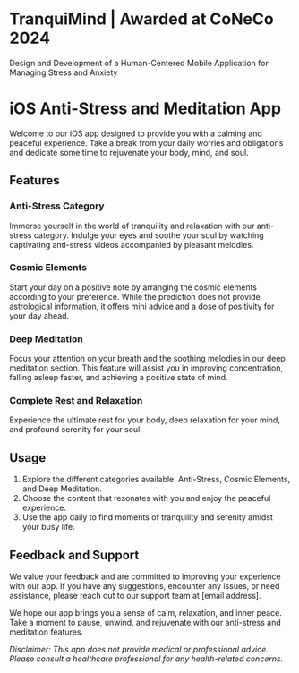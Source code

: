 # TranquiMind | Awarded at CoNeCo 2024
Design and Development of a Human-Centered Mobile Application for Managing Stress and Anxiety

# iOS Anti-Stress and Meditation App

Welcome to our iOS app designed to provide you with a calming and peaceful experience. Take a break from your daily worries and obligations and dedicate some time to rejuvenate your body, mind, and soul.

## Features

### Anti-Stress Category
Immerse yourself in the world of tranquility and relaxation with our anti-stress category. Indulge your eyes and soothe your soul by watching captivating anti-stress videos accompanied by pleasant melodies.

### Cosmic Elements
Start your day on a positive note by arranging the cosmic elements according to your preference. While the prediction does not provide astrological information, it offers mini advice and a dose of positivity for your day ahead.

### Deep Meditation
Focus your attention on your breath and the soothing melodies in our deep meditation section. This feature will assist you in improving concentration, falling asleep faster, and achieving a positive state of mind.

### Complete Rest and Relaxation
Experience the ultimate rest for your body, deep relaxation for your mind, and profound serenity for your soul.

## Usage
1. Explore the different categories available: Anti-Stress, Cosmic Elements, and Deep Meditation.
2. Choose the content that resonates with you and enjoy the peaceful experience.
3. Use the app daily to find moments of tranquility and serenity amidst your busy life.

## Feedback and Support
We value your feedback and are committed to improving your experience with our app. If you have any suggestions, encounter any issues, or need assistance, please reach out to our support team at [email address].

We hope our app brings you a sense of calm, relaxation, and inner peace. Take a moment to pause, unwind, and rejuvenate with our anti-stress and meditation features.

*Disclaimer: This app does not provide medical or professional advice. Please consult a healthcare professional for any health-related concerns.*
